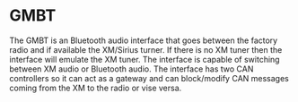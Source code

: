 # GMBT
The GMBT is an Bluetooth audio interface that goes between the factory radio and if available the XM/Sirius turner. If there is no XM tuner then the interface will emulate the XM tuner. The interface is capable of switching between XM audio or Bluetooth audio. The interface has two CAN controllers so it can act as a gateway and can block/modify CAN messages coming from the XM to the radio or vise versa. 
